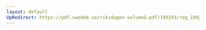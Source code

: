```yaml
---
layout: default
UpRedirect: https://pdf.swedeb.se/riksdagen-volumeG-pdf/199293/reg_199293/reg_199293_0560.pdf
---
```

